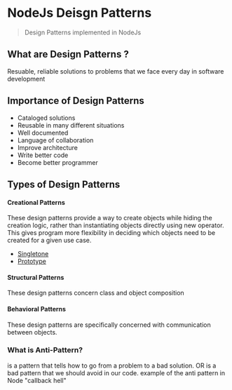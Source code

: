 # NodeJs Deisgn Patterns

> Design Patterns implemented in NodeJs

## What are Design Patterns ?

Resuable, reliable solutions to problems that we face every day in software development

## Importance of Design Patterns

- Cataloged solutions
- Reusable in many different situations
- Well documented
- Language of collaboration
- Improve architecture
- Write better code
- Become better programmer

## Types of Design Patterns

#### Creational Patterns

These design patterns provide a way to create objects while hiding the creation logic, rather than instantiating objects directly using new operator. This gives program more flexibility in deciding which objects need to be created for a given use case.

- [Singletone ](src/creational/singletone/README.md)
- [Prototype](src/creational/prototype/README.md)

#### Structural Patterns

These design patterns concern class and object composition

#### Behavioral Patterns

These design patterns are specifically concerned with communication between objects.

### What is Anti-Pattern?

is a pattern that tells how to go from a problem to a bad solution.
OR is a bad pattern that we should avoid in our code.
example of the anti pattern in Node "callback hell"
